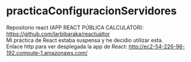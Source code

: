 # practicaConfiguracionServidores

Repositorio react (APP REACT PÚBLICA CALCULATOR): https://github.com/larbibaraka/reactualtor
</br>
Mi práctica de React estaba suspensa y he decidio utilizar esta.
</br>
Enlace http para ver desplegada la app de React: http://ec2-54-226-96-192.compute-1.amazonaws.com/
